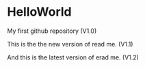# HelloWorld
My first github repository (V1.0)

This is the the new version of read me. (V1.1) 

And this is the latest version of erad me. (V1.2)





